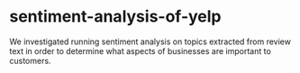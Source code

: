 # sentiment-analysis-of-yelp
We investigated running sentiment analysis on topics extracted from review text in order to determine what aspects of businesses are important to customers.
